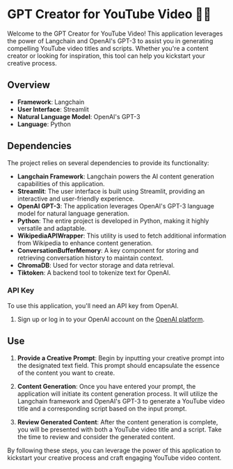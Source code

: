 # GPT Creator for YouTube Video 🦜️🔗

Welcome to the GPT Creator for YouTube Video! This application leverages the power of Langchain and OpenAI's GPT-3 to assist you in generating compelling YouTube video titles and scripts. Whether you're a content creator or looking for inspiration, this tool can help you kickstart your creative process.

## Overview

- **Framework**: Langchain
- **User Interface**: Streamlit
- **Natural Language Model**: OpenAI's GPT-3
- **Language**: Python

## Dependencies

The project relies on several dependencies to provide its functionality:

- **Langchain Framework**: Langchain powers the AI content generation capabilities of this application.
- **Streamlit**: The user interface is built using Streamlit, providing an interactive and user-friendly experience.
- **OpenAI GPT-3**: The application leverages OpenAI's GPT-3 language model for natural language generation.
- **Python**: The entire project is developed in Python, making it highly versatile and adaptable.
- **WikipediaAPIWrapper**: This utility is used to fetch additional information from Wikipedia to enhance content generation.
- **ConversationBufferMemory**: A key component for storing and retrieving conversation history to maintain context.
- **ChromaDB**: Used for vector storage and data retrieval.
- **Tiktoken**: A backend tool to tokenize text for OpenAI.


### API Key

To use this application, you'll need an API key from OpenAI. 
1. Sign up or log in to your OpenAI account on the [OpenAI platform](https://beta.openai.com/signup/).

## Use

1. **Provide a Creative Prompt**: Begin by inputting your creative prompt into the designated text field. This prompt should encapsulate the essence of the content you want to create.

2. **Content Generation**: Once you have entered your prompt, the application will initiate its content generation process. It will utilize the Langchain framework and OpenAI's GPT-3 to generate a YouTube video title and a corresponding script based on the input prompt.

3. **Review Generated Content**: After the content generation is complete, you will be presented with both a YouTube video title and a script. Take the time to review and consider the generated content.


By following these steps, you can leverage the power of this application to kickstart your creative process and craft engaging YouTube video content.

